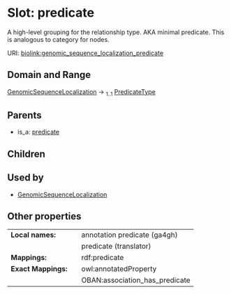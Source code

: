 
# Slot: predicate


A high-level grouping for the relationship type. AKA minimal predicate. This is analogous to category for nodes.

URI: [biolink:genomic_sequence_localization_predicate](https://w3id.org/biolink/vocab/genomic_sequence_localization_predicate)


## Domain and Range

[GenomicSequenceLocalization](GenomicSequenceLocalization.md) &#8594;  <sub>1..1</sub> [PredicateType](types/PredicateType.md)

## Parents

 *  is_a: [predicate](predicate.md)

## Children


## Used by

 * [GenomicSequenceLocalization](GenomicSequenceLocalization.md)

## Other properties

|  |  |  |
| --- | --- | --- |
| **Local names:** | | annotation predicate (ga4gh) |
|  | | predicate (translator) |
| **Mappings:** | | rdf:predicate |
| **Exact Mappings:** | | owl:annotatedProperty |
|  | | OBAN:association_has_predicate |

